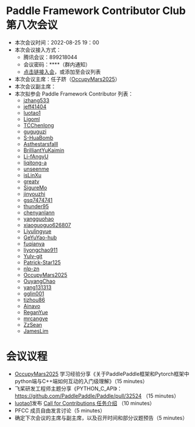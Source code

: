 # Paddle Framework Contributor Club 第八次会议

- 本次会议时间：2022-08-25 19：00
- 本次会议接入方式： 
  - 腾讯会议：899218044
  - 会议密码：\*\*\*\*（群内通知）
  - [点击链接入会](https://meeting.tencent.com/dm/uFp1iq4Bqw06)，或添加至会议列表
- 本次会议主席：任子跻（[OccupyMars2025](https://github.com/OccupyMars2025)）
- 本次会议副主席：
- 本次拟参会 Paddle Framework Contributor 列表：
     - [jzhang533](https://github.com/jzhang533)
     - [jeff41404](https://github.com/jeff41404)
     - [luotao1](https://github.com/luotao1)
     - [Ligoml](https://github.com/Ligoml)
     - [TCChenlong](https://github.com/TCChenlong)
     - [guguguzi](https://github.com/guguguzi)
     - [S-HuaBomb](https://github.com/S-HuaBomb)
     - [Asthestarsfalll](https://github.com/Asthestarsfalll)
     - [BrilliantYuKaimin](https://github.com/BrilliantYuKaimin)
     - [Li-fAngyU](https://github.com/Li-fAngyU)
     - [liqitong-a](https://github.com/liqitong-a)
     - [unseenme](https://github.com/unseenme)
     - [isLinXu](https://github.com/isLinXu)
     - [greatv](https://github.com/greatv)
     - [SigureMo](https://github.com/SigureMo)
     - [jinyouzhi](https://github.com/jinyouzhi)
     - [gsq7474741](https://github.com/gsq7474741)
     - [thunder95](https://github.com/thunder95)
     - [chenyanlann](https://github.com/chenyanlann)
     - [yangguohao](https://github.com/yangguohao)
     - [xiaoguoguo626807](https://github.com/xiaoguoguo626807)
     - [Liyulingyue](https://github.com/Liyulingyue)
     - [GeYuYao-hub](https://github.com/GeYuYao-hub)
     - [fuqianya](https://github.com/fuqianya)
     - [liyongchao911](https://github.com/liyongchao911)
     - [Yulv-git](https://github.com/Yulv-git)
     - [Patrick-Star125](https://github.com/Patrick-Star125) 
     - [nlp-zn](https://github.com/nlp-zn)
     - [OccupyMars2025](https://github.com/OccupyMars2025)
     - [OuyangChao](https://github.com/OuyangChao)
     - [yang131313](https://github.com/yang131313)
     - [gglin001](https://github.com/gglin001)
     - [tizhou86](https://github.com/tizhou86) 
     - [Ainavo](https://github.com/Ainavo)
     - [ReganYue](https://github.com/ReganYue)
     - [mrcangye](https://github.com/mrcangye)
     - [ZzSean](https://github.com/ZzSean)
     - [JamesLim](https://github.com/JamesLim)
     

# 会议议程

- [OccupyMars2025](https://github.com/OccupyMars2025) 学习经验分享《关于PaddlePaddle框架和Pytorch框架中python端与C++端如何互动的入门级理解》（15 minutes）
- 飞桨研发工程师主题分享《PYTHON_C_API》：https://github.com/PaddlePaddle/Paddle/pull/32524 （15 minutes）
- [luotao1](https://github.com/luotao1)发布 [Call for Contributions 任务介绍](https://github.com/PaddlePaddle/community/tree/master/pfcc/call-for-contributions) （10 minutes）
- PFCC 成员自由发言讨论（5 minutes）
- 确定下次会议的主席与副主席，以及召开时间和部分议题预告（5 minutes）

